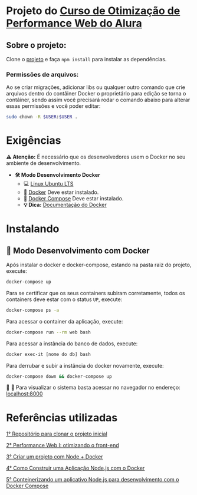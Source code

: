 # Projeto do [Curso de Otimização de Performance Web do Alura](https://cursos.alura.com.br/course/otimizacao-performance-web)

## Sobre o projeto:

Clone o [projeto](https://github.com/alura-cursos/performance-web) e faça `npm install` para instalar as dependências.

### Permissões de arquivos:

Ao se criar migrações, adicionar libs ou qualquer outro comando que crie arquivos dentro do contâiner Docker o proprietário para edição se torna o contâiner, sendo assim você precisará rodar o comando abaixo para alterar essas permissões e você poder editar:

```sh
sudo chown -R $USER:$USER .
```

# Exigências

**:warning: Atenção:** É necessário que os desenvolvedores usem o Docker no seu ambiente de desenvolvimento.

- **🛠 Modo Desenvolvimento Docker**
    - :computer: [Linux Ubuntu LTS](https://ubuntu.com/download/desktop)
    - 🐳 [Docker](https://docs.docker.com/engine/installation/) Deve estar instalado.
    - 🐳 [Docker Compose](https://docs.docker.com/compose/) Deve estar instalado.
    - **💡 Dica:** [Documentação do Docker](https://docs.docker.com/)

# Instalando

## 🐳 Modo Desenvolvimento com Docker

Após instalar o docker e docker-compose, estando na pasta raiz do projeto, execute:

```sh
docker-compose up
```

Para se certificar que os seus containers subiram corretamente, todos os containers deve estar com o status `UP`, execute:

```sh
docker-compose ps -a
```

Para acessar o container da aplicação, execute:

```sh
docker-compose run --rm web bash
```

Para acessar a instância do banco de dados, execute:

```sh
docker exec-it [nome do db] bash
```

Para derrubar e subir a instância do docker novamente, execute:

```sh
docker-compose down && docker-compose up
```

🚀 :clap: Para visualizar o sistema basta acessar no navegador no endereço: [localhost:8000](localhost:8000)

# Referências utilizadas

[1° Repositório para clonar o projeto inicial](https://github.com/alura-cursos/performance-web)

[2° Performance Web I: otimizando o front-end](https://cursos.alura.com.br/course/otimizacao-performance-web)

[3° Criar um projeto com Node + Docker](https://nodejs.org/en/docs/guides/nodejs-docker-webapp/)

[4° Como Construir uma Aplicação Node.js com o Docker](https://www.digitalocean.com/community/tutorials/como-construir-uma-aplicacao-node-js-com-o-docker-pt)

[5° Conteinerizando um aplicativo Node.js para desenvolvimento com o Docker Compose](https://www.digitalocean.com/community/tutorials/containerizing-a-node-js-application-for-development-with-docker-compose-pt)